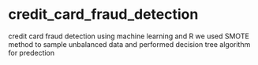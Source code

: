 # credit_card_fraud_detection
credit card fraud detection using machine learning and R
we used SMOTE method to sample unbalanced data and performed decision tree algorithm for predection
